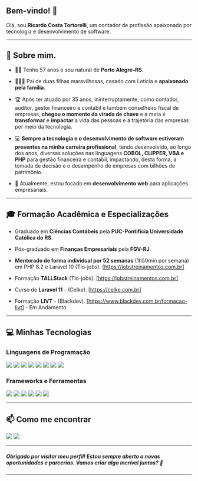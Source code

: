 ## Bem-vindo! 👋

Olá, sou **Ricardo Costa Tortorelli**, um contador de profissão apaixonado por tecnologia e desenvolvimento de software.

---
## 🌟 Sobre mim.

- 👨‍💻 Tenho 57 anos e sou natural de **Porto Alegre–RS**.

- ‍👩‍👧‍👧 Pai de duas filhas maravilhosas, casado com Letícia e **apaixonado pela família**.

- 🏆 Após ter atuado por 35 anos, ininterruptamente, como contador, auditor, gestor financeiro e contábil e também conselheiro fiscal de empresas, **chegou o momento da virada de chave** e a meta é **transformar** e **impactar** a vida das pessoas e a trajetória das empresas por meio da tecnologia.

- 💻 **Sempre a tecnologia e o desenvolvimento de software estiveram presentes na minha carreira profissional**, tendo desenvolvido, ao longo dos anos, diversas soluções nas linguagens **COBOL, CLIPPER, VBA e PHP** para gestão financeira e contábil, impactando, desta forma, a tomada de decisão e o desempenho de empresas com bilhões de patrimônio.

- 🚀 Atualmente, estou focado em **desenvolvimento web** para aplicações empresariais.

---

## 🎓 Formação Acadêmica e Especializações

- Graduado em **Ciências Contábeis** pela **PUC-Pontifícia Universidade Católica do RS**.

- Pós-graduado em **Finanças Empresariais** pela **FGV-RJ**.

- **Mentorado de forma individual por 52 semanas** (1h50min por semana) em PHP 8.2 e Laravel 10 (Tio-jobs). [https://jobstreinamentos.com.br]

- Formação **TALLStack** (Tio-jobs). [https://jobstreinamentos.com.br]

- Curso de **Laravel 11** - (Celke). [https://celke.com.br]

- Formação **LIVT** - (Blackdev). [https://www.blackdev.com.br/formacao-livt] - Em Andamento
---

## 💻 Minhas Tecnologias

### Linguagens de Programação

<div> 
<img src="https://img.shields.io/badge/COBOL-%20?style=flat-square&logo=cobol&logoColor=white&color=00599C"></img> 
<img src="https://img.shields.io/badge/Clipper-%20?style=flat-square&logo=clipper&logoColor=white&color=4B0082"></img>
<img src="https://img.shields.io/badge/VBA-%20?style=flat-square&logo=vba&logoColor=white&color=217346"></img> 
<img src="https://img.shields.io/badge/PHP-%20?style=flat-square&logo=php&logoColor=white&color=777BB4"></img> 
<img src="https://img.shields.io/badge/HTML5-%20?style=flat-square&logo=html5&logoColor=white&color=E34F26"></img> 
<img src="https://img.shields.io/badge/CSS3-%20?style=flat-square&logo=css3&logoColor=white&color=1572B6"></img> 
<img src="https://img.shields.io/badge/JAVASCRIPT-%20?style=flat-square&logo=javascript&logoColor=white&color=F7DF1E"></img> 
<img src="https://img.shields.io/badge/SQL-%20?style=flat-square&logo=mysql&logoColor=white&color=4479A1"></img>
</div>

### Frameworks e Ferramentas

<div>
<img src="https://img.shields.io/badge/LARAVEL-%20?style=flat-square&logo=laravel&logoColor=white&color=FF2D20"></img>
<img src="https://img.shields.io/badge/BOOTSTRAP-%20?style=flat-square&logo=bootstrap&logoColor=white&color=7952B3"></img>
<img src="https://img.shields.io/badge/Livewire-%20?style=flat-square&logo=livewire&logoColor=white&color=4E56A6"></img>
<img src="https://img.shields.io/badge/Alpine.js-%20?style=flat-square&logo=alpine.js&logoColor=white&color=8BC0D0"></img> 
<img src="https://img.shields.io/badge/Tailwind%20CSS-%20?style=flat-square&logo=tailwind-css&logoColor=white&color=38B2AC"></img>
<img src="https://img.shields.io/badge/Docker-%20?style=flat-square&logo=docker&logoColor=white&color=2496ED"></img>
</div>

---

[//]: # ()
[//]: # (## 📊 Estatísticas GitHub)

[//]: # ()
[//]: # (<div>)

[//]: # (    <img height="180em" src="https://github-readme-stats.vercel.app/api?username=ricktorelli-git&show_icons=true&theme=dracula&include_all_commits=true&count_private=true"/>)

[//]: # (    <img height="180em" src="https://github-readme-stats.vercel.app/api/top-langs/?username=ricktorelli-git&layout=compact&langs_count=7&theme=dracula&count_private=true"/>)

[//]: # (</div>)

[//]: # (---)

## 📫 Como me encontrar
<div>

[//]: # (  <a href="https://www.linkedin.com/in/tiago-lemos-neitzke/" target="_blank"><img src="https://img.shields.io/badge/-LinkedIn-%230077B5?style=for-the-badge&logo=linkedin&logoColor=white" target="_blank"></a>)
<a href="https://wa.me/5551999698812" target="_blank"><img src="https://img.shields.io/badge/-WhatsApp-%25D366?style=for-the-badge&logo=whatsapp&logoColor=white" target="_blank"></a>
<a href="mailto:ricktorelli.php@gmail.com" target="_blank"><img src="https://img.shields.io/badge/-Email-%23D14836?style=for-the-badge&logo=gmail&logoColor=white" target="_blank"></a>
</div>

---
##### Obrigado por visitar meu perfil! Estou sempre aberto a novas oportunidades e parcerias. Vamos criar algo incrível juntos? 🚀
___

